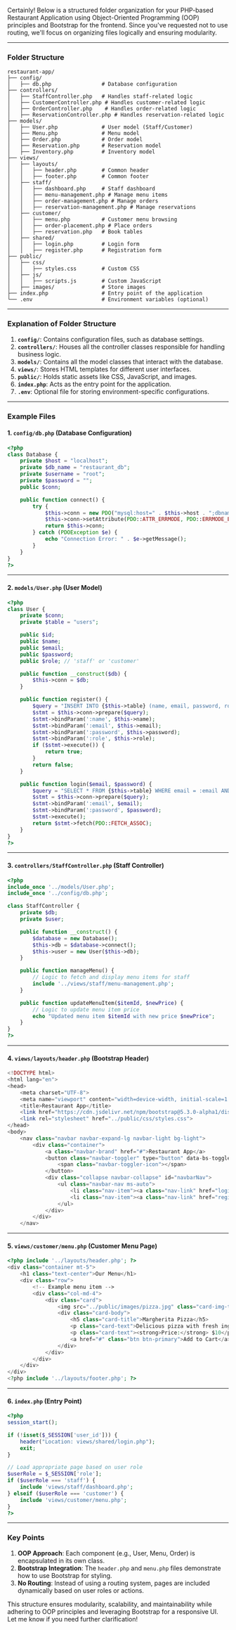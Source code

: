 <!-- # PHP Restaurant Application

This is a robust restaurant management system built using PHP. The application provides features for user management, menu management, order processing, table reservations, payment integration, inventory management, reporting, and notifications. It is designed to streamline restaurant operations for both staff and customers.

---

## Features

### 1. **User Management**
- **User Roles:** Staff and Customers.
- **Authentication:** User registration, login, and password recovery.
- **Profile Management:** Update personal information, change password, and upload profile pictures.

### 2. **Menu Management (Staff Only)**
- **Categories:** Add, edit, and delete menu categories (e.g., Appetizers, Main Course, Desserts).
- **Menu Items:** Add, edit, and delete menu items with images, prices, descriptions, and availability.
- **Special Offers:** Create and manage discounts with expiry dates.

### 3. **Order Management (Customers Only)**
- **Order Placement:** Customers can place orders online with customization options.
- **Order Tracking:** Real-time order status updates (Pending, Preparing, Ready, Delivered).
- **Order History:** View past orders and reorder functionality.

### 4. **Table Reservation**
- **Reservation Management:** Customers can book tables online by selecting date, time, and number of guests.
- **Reservation Confirmation:** Email/SMS confirmation and options to modify or cancel reservations.

### 5. **Payment Integration**
- **Payment Methods:** Credit/Debit Card and Cash on Delivery.
- **Payment Gateway:** Secure payment processing.
- **Invoice Generation:** Generate and send invoices to customers.

### 6. **Inventory Management (Staff Only)**
- **Stock Tracking:** Monitor inventory levels.
- **Supplier Management:** Add, edit, and delete supplier information.

### 7. **Reporting and Analytics (Staff Only)**
- **Sales Reports:** Generate daily, weekly, and monthly sales reports.

### 8. **Notifications and Alerts**
- **Order Notifications:** Notify staff and customers about order updates.
- **Reservation Alerts:** Notify customers about reservation confirmations.

### 9. **Staff Dashboard**
- **Overview:** Display key metrics like total sales, active orders, and reservations.
- **Manage Users:** Add, edit, and delete users with role assignments.
- **Manage Menu:** Add, edit, and delete menu items and categories.
- **Manage Orders:** View and update order statuses.
- **Manage Reservations:** Confirm, modify, or cancel reservations.

### 10. **Customer Interface**
- **Menu Browsing:** Browse menu by categories and search for specific items.
- **Order Placement:** Add items to cart, customize orders, and place orders.
- **Reservation Booking:** Book tables and manage reservations.
- **Order Tracking:** Track order status in real-time.
- **Feedback and Reviews:** Submit feedback and reviews for orders.

---

## Installation

1. **Clone the Repository:**
   ```bash
   git clone https://github.com/your-username/php-restaurant-app.git
   cd php-restaurant-app -->

Certainly! Below is a structured folder organization for your PHP-based Restaurant Application using Object-Oriented Programming (OOP) principles and Bootstrap for the frontend. Since you've requested not to use routing, we'll focus on organizing files logically and ensuring modularity.

---

### **Folder Structure**

```
restaurant-app/
├── config/
│   ├── db.php                # Database configuration
├── controllers/
│   ├── StaffController.php   # Handles staff-related logic
│   ├── CustomerController.php # Handles customer-related logic
│   ├── OrderController.php    # Handles order-related logic
│   ├── ReservationController.php # Handles reservation-related logic
├── models/
│   ├── User.php              # User model (Staff/Customer)
│   ├── Menu.php              # Menu model
│   ├── Order.php             # Order model
│   ├── Reservation.php       # Reservation model
│   ├── Inventory.php         # Inventory model
├── views/
│   ├── layouts/
│   │   ├── header.php        # Common header
│   │   ├── footer.php        # Common footer
│   ├── staff/
│   │   ├── dashboard.php     # Staff dashboard
│   │   ├── menu-management.php # Manage menu items
│   │   ├── order-management.php # Manage orders
│   │   ├── reservation-management.php # Manage reservations
│   ├── customer/
│   │   ├── menu.php          # Customer menu browsing
│   │   ├── order-placement.php # Place orders
│   │   ├── reservation.php   # Book tables
│   ├── shared/
│   │   ├── login.php         # Login form
│   │   ├── register.php      # Registration form
├── public/
│   ├── css/
│   │   ├── styles.css        # Custom CSS
│   ├── js/
│   │   ├── scripts.js        # Custom JavaScript
│   ├── images/               # Store images
├── index.php                 # Entry point of the application
└── .env                      # Environment variables (optional)
```

---

### **Explanation of Folder Structure**
1. **`config/`**: Contains configuration files, such as database settings.
2. **`controllers/`**: Houses all the controller classes responsible for handling business logic.
3. **`models/`**: Contains all the model classes that interact with the database.
4. **`views/`**: Stores HTML templates for different user interfaces.
5. **`public/`**: Holds static assets like CSS, JavaScript, and images.
6. **`index.php`**: Acts as the entry point for the application.
7. **`.env`**: Optional file for storing environment-specific configurations.

---

### **Example Files**

#### 1. `config/db.php` (Database Configuration)
```php
<?php
class Database {
    private $host = "localhost";
    private $db_name = "restaurant_db";
    private $username = "root";
    private $password = "";
    public $conn;

    public function connect() {
        try {
            $this->conn = new PDO("mysql:host=" . $this->host . ";dbname=" . $this->db_name, $this->username, $this->password);
            $this->conn->setAttribute(PDO::ATTR_ERRMODE, PDO::ERRMODE_EXCEPTION);
            return $this->conn;
        } catch (PDOException $e) {
            echo "Connection Error: " . $e->getMessage();
        }
    }
}
?>
```

---

#### 2. `models/User.php` (User Model)
```php
<?php
class User {
    private $conn;
    private $table = "users";

    public $id;
    public $name;
    public $email;
    public $password;
    public $role; // 'staff' or 'customer'

    public function __construct($db) {
        $this->conn = $db;
    }

    public function register() {
        $query = "INSERT INTO {$this->table} (name, email, password, role) VALUES (:name, :email, :password, :role)";
        $stmt = $this->conn->prepare($query);
        $stmt->bindParam(':name', $this->name);
        $stmt->bindParam(':email', $this->email);
        $stmt->bindParam(':password', $this->password);
        $stmt->bindParam(':role', $this->role);
        if ($stmt->execute()) {
            return true;
        }
        return false;
    }

    public function login($email, $password) {
        $query = "SELECT * FROM {$this->table} WHERE email = :email AND password = :password";
        $stmt = $this->conn->prepare($query);
        $stmt->bindParam(':email', $email);
        $stmt->bindParam(':password', $password);
        $stmt->execute();
        return $stmt->fetch(PDO::FETCH_ASSOC);
    }
}
?>
```

---

#### 3. `controllers/StaffController.php` (Staff Controller)
```php
<?php
include_once '../models/User.php';
include_once '../config/db.php';

class StaffController {
    private $db;
    private $user;

    public function __construct() {
        $database = new Database();
        $this->db = $database->connect();
        $this->user = new User($this->db);
    }

    public function manageMenu() {
        // Logic to fetch and display menu items for staff
        include '../views/staff/menu-management.php';
    }

    public function updateMenuItem($itemId, $newPrice) {
        // Logic to update menu item price
        echo "Updated menu item $itemId with new price $newPrice";
    }
}
?>
```

---

#### 4. `views/layouts/header.php` (Bootstrap Header)
```php
<!DOCTYPE html>
<html lang="en">
<head>
    <meta charset="UTF-8">
    <meta name="viewport" content="width=device-width, initial-scale=1.0">
    <title>Restaurant App</title>
    <link href="https://cdn.jsdelivr.net/npm/bootstrap@5.3.0-alpha1/dist/css/bootstrap.min.css" rel="stylesheet">
    <link rel="stylesheet" href="../public/css/styles.css">
</head>
<body>
    <nav class="navbar navbar-expand-lg navbar-light bg-light">
        <div class="container">
            <a class="navbar-brand" href="#">Restaurant App</a>
            <button class="navbar-toggler" type="button" data-bs-toggle="collapse" data-bs-target="#navbarNav">
                <span class="navbar-toggler-icon"></span>
            </button>
            <div class="collapse navbar-collapse" id="navbarNav">
                <ul class="navbar-nav ms-auto">
                    <li class="nav-item"><a class="nav-link" href="login.php">Login</a></li>
                    <li class="nav-item"><a class="nav-link" href="register.php">Register</a></li>
                </ul>
            </div>
        </div>
    </nav>
```

---

#### 5. `views/customer/menu.php` (Customer Menu Page)
```php
<?php include '../layouts/header.php'; ?>
<div class="container mt-5">
    <h1 class="text-center">Our Menu</h1>
    <div class="row">
        <!-- Example menu item -->
        <div class="col-md-4">
            <div class="card">
                <img src="../public/images/pizza.jpg" class="card-img-top" alt="Pizza">
                <div class="card-body">
                    <h5 class="card-title">Margherita Pizza</h5>
                    <p class="card-text">Delicious pizza with fresh ingredients.</p>
                    <p class="card-text"><strong>Price:</strong> $10</p>
                    <a href="#" class="btn btn-primary">Add to Cart</a>
                </div>
            </div>
        </div>
    </div>
</div>
<?php include '../layouts/footer.php'; ?>
```

---

#### 6. `index.php` (Entry Point)
```php
<?php
session_start();

if (!isset($_SESSION['user_id'])) {
    header("Location: views/shared/login.php");
    exit;
}

// Load appropriate page based on user role
$userRole = $_SESSION['role'];
if ($userRole === 'staff') {
    include 'views/staff/dashboard.php';
} elseif ($userRole === 'customer') {
    include 'views/customer/menu.php';
}
?>
```

---

### **Key Points**
1. **OOP Approach**: Each component (e.g., User, Menu, Order) is encapsulated in its own class.
2. **Bootstrap Integration**: The `header.php` and `menu.php` files demonstrate how to use Bootstrap for styling.
3. **No Routing**: Instead of using a routing system, pages are included dynamically based on user roles or actions.

This structure ensures modularity, scalability, and maintainability while adhering to OOP principles and leveraging Bootstrap for a responsive UI. Let me know if you need further clarification!
